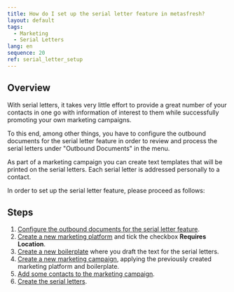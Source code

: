 ```yaml
---
title: How do I set up the serial letter feature in metasfresh?
layout: default
tags:
  - Marketing
  - Serial Letters
lang: en
sequence: 20
ref: serial_letter_setup
---
```


## Overview
With serial letters, it takes very little effort to provide a great number of your contacts in one go with information of interest to them while successfully promoting your own marketing campaigns.

To this end, among other things, you have to configure the outbound documents for the serial letter feature in order to review and process the serial letters under "Outbound Documents" in the menu.

As part of a marketing campaign you can create text templates that will be printed on the serial letters. Each serial letter is addressed personally to a contact.

In order to set up the serial letter feature, please proceed as follows:

## Steps
1. [Configure the outbound documents for the serial letter feature](Outbound_documents_config_serial_letters).
1. [Create a new marketing platform](Create_MKTG_platform) and tick the checkbox **Requires Location**.
1. [Create a new boilerplate](Create_boilerplate) where you draft the text for the serial letters.
1. [Create a new marketing campaign](Create_MKTG_campaign), applying the previously created marketing platform and boilerplate.
1. [Add some contacts to the marketing campaign](Add_contacts_to_MKTG_campaign).
1. [Create the serial letters](Create_serial_letters).
